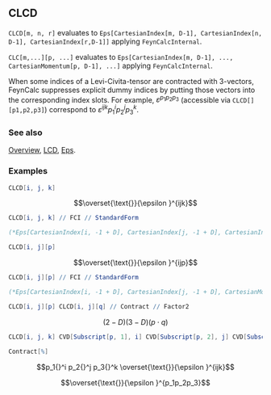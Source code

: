 ## CLCD

`CLCD[m, n, r]`  evaluates to `Eps[CartesianIndex[m, D-1], CartesianIndex[n, D-1], CartesianIndex[r,D-1]]` applying `FeynCalcInternal`.

`CLC[m,...][p, ...]` evaluates to `Eps[CartesianIndex[m, D-1], ..., CartesianMomentum[p, D-1], ...]` applying `FeynCalcInternal`.

When some indices of a Levi-Civita-tensor are contracted with 3-vectors, FeynCalc suppresses explicit dummy indices by putting those vectors into the corresponding index slots. For example,  $\varepsilon^{p_1 p_2 p_3}$ (accessible via `CLCD[][p1,p2,p3]`) correspond to $\varepsilon^{i j k} p_1^i p_2^j p_3^k$.

### See also

[Overview](Extra/FeynCalc.md), [LCD](LCD.md), [Eps](Eps.md).

### Examples

```mathematica
CLCD[i, j, k]
```

$$\overset{\text{}}{\epsilon }^{ijk}$$

```mathematica
CLCD[i, j, k] // FCI // StandardForm

(*Eps[CartesianIndex[i, -1 + D], CartesianIndex[j, -1 + D], CartesianIndex[k, -1 + D]]*)
```

```mathematica
CLCD[i, j][p]
```

$$\overset{\text{}}{\epsilon }^{ijp}$$

```mathematica
CLCD[i, j][p] // FCI // StandardForm

(*Eps[CartesianIndex[i, -1 + D], CartesianIndex[j, -1 + D], CartesianMomentum[p, -1 + D]]*)
```

```mathematica
CLCD[i, j][p] CLCD[i, j][q] // Contract // Factor2
```

$$(2-D) (3-D) (p\cdot q)$$

```mathematica
CLCD[i, j, k] CVD[Subscript[p, 1], i] CVD[Subscript[p, 2], j] CVD[Subscript[p, 3], k] 
 
Contract[%]
```

$$p_1{}^i p_2{}^j p_3{}^k \overset{\text{}}{\epsilon }^{ijk}$$

$$\overset{\text{}}{\epsilon }^{p_1p_2p_3}$$